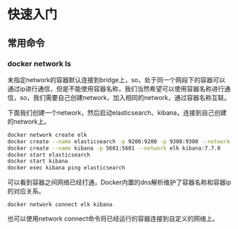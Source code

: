 # 快速入门

## 常用命令

### docker network ls

未指定network的容器默认连接到bridge上，so，处于同一个网段下的容器可以通过ip进行通信，但是不能使用容器名称，我们当然希望可以使用容器名称进行通信，so，我们需要自己创建network，加入相同的network，通过容器名称互联。

下面我们创建一个network，然后启动elasticsearch、kibana，连接到自己创建的network上。

```bash
docker network create elk
docker create --name elasticsearch -p 9200:9200 -p 9300:9300 --network elk elasticsearch:7.7.0
docker create --name kibana -p 5601:5601 --network elk kibana:7.7.0
docker start elasticsearch 
docker start kibana
docker exec kibana ping elasticsearch
```

可以看到容器之间网络已经打通，Docker内置的dns解析维护了容器名称和容器ip的对应关系。

`docker network connect elk kibana`

也可以使用network connect命令将已经运行的容器连接到自定义的网络上。
